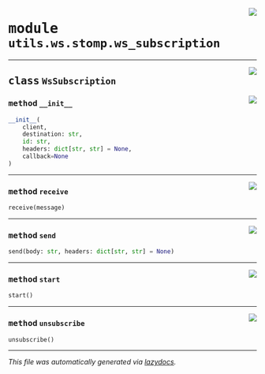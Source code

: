 <!-- markdownlint-disable -->

<a href="../../../src/switch/utils/ws/stomp/ws_subscription.py#L0"><img align="right" src="https://img.shields.io/badge/-source-cccccc?style=flat-square"/></a>

# <kbd>module</kbd> `utils.ws.stomp.ws_subscription`






---

<a href="../../../src/switch/utils/ws/stomp/ws_subscription.py#L4"><img align="right" src="https://img.shields.io/badge/-source-cccccc?style=flat-square"/></a>

## <kbd>class</kbd> `WsSubscription`




<a href="../../../src/switch/utils/ws/stomp/ws_subscription.py#L5"><img align="right" src="https://img.shields.io/badge/-source-cccccc?style=flat-square"/></a>

### <kbd>method</kbd> `__init__`

```python
__init__(
    client,
    destination: str,
    id: str,
    headers: dict[str, str] = None,
    callback=None
)
```








---

<a href="../../../src/switch/utils/ws/stomp/ws_subscription.py#L18"><img align="right" src="https://img.shields.io/badge/-source-cccccc?style=flat-square"/></a>

### <kbd>method</kbd> `receive`

```python
receive(message)
```





---

<a href="../../../src/switch/utils/ws/stomp/ws_subscription.py#L22"><img align="right" src="https://img.shields.io/badge/-source-cccccc?style=flat-square"/></a>

### <kbd>method</kbd> `send`

```python
send(body: str, headers: dict[str, str] = None)
```





---

<a href="../../../src/switch/utils/ws/stomp/ws_subscription.py#L13"><img align="right" src="https://img.shields.io/badge/-source-cccccc?style=flat-square"/></a>

### <kbd>method</kbd> `start`

```python
start()
```





---

<a href="../../../src/switch/utils/ws/stomp/ws_subscription.py#L26"><img align="right" src="https://img.shields.io/badge/-source-cccccc?style=flat-square"/></a>

### <kbd>method</kbd> `unsubscribe`

```python
unsubscribe()
```








---

_This file was automatically generated via [lazydocs](https://github.com/ml-tooling/lazydocs)._
